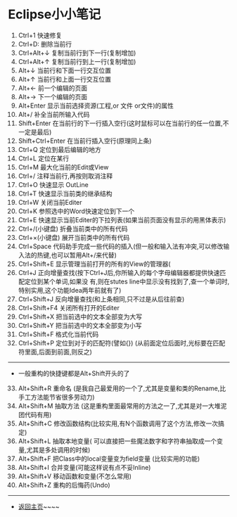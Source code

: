 # Eclipse小小笔记 #




 1. Ctrl+1 快速修复
 2. Ctrl+D: 删除当前行
 3. Ctrl+Alt+↓ 复制当前行到下一行(复制增加)
 4. Ctrl+Alt+↑ 复制当前行到上一行(复制增加)
 5. Alt+↓ 当前行和下面一行交互位置
 6. Alt+↑ 当前行和上面一行交互位置
 7. Alt+← 前一个编辑的页面
 8. Alt+→ 下一个编辑的页面
 9. Alt+Enter 显示当前选择资源(工程,or 文件 or文件)的属性
 10. Alt+/ 补全当前所输入代码
 11. Shift+Enter 在当前行的下一行插入空行(这时鼠标可以在当前行的任一位置,不一定是最后)
 12. Shift+Ctrl+Enter 在当前行插入空行(原理同上条)
 13. Ctrl+Q 定位到最后编辑的地方
 14. Ctrl+L 定位在某行 
 15. Ctrl+M 最大化当前的Edit或View 
 16. Ctrl+/ 注释当前行,再按则取消注释
 17. Ctrl+O 快速显示 OutLine
 18. Ctrl+T 快速显示当前类的继承结构
 19. Ctrl+W 关闭当前Editer
 20. Ctrl+K 参照选中的Word快速定位到下一个
 21. Ctrl+E 快速显示当前Editer的下拉列表(如果当前页面没有显示的用黑体表示)
 22. Ctrl+/(小键盘) 折叠当前类中的所有代码
 23. Ctrl+×(小键盘) 展开当前类中的所有代码
 24. Ctrl+Space 代码助手完成一些代码的插入(但一般和输入法有冲突,可以修改输入法的热键,也可以暂用Alt+/来代替)
 25. Ctrl+Shift+E 显示管理当前打开的所有的View的管理器(
 26. Ctrl+J 正向增量查找(按下Ctrl+J后,你所输入的每个字母编辑器都提供快速匹配定位到某个单词,如果没
  有,则在stutes line中显示没有找到了,查一个单词时,特别实用,这个功能Idea两年前就有了)
 27. Ctrl+Shift+J 反向增量查找(和上条相同,只不过是从后往前查)
 28. Ctrl+Shift+F4 关闭所有打开的Editer
 29. Ctrl+Shift+X 把当前选中的文本全部变为大写
 30. Ctrl+Shift+Y 把当前选中的文本全部变为小写
 31. Ctrl+Shift+F 格式化当前代码
 32. Ctrl+Shift+P 定位到对于的匹配符(譬如{}) (从前面定位后面时,光标要在匹配符里面,后面到前面,则反之)
------------------------------ 
- 一般重构的快捷键都是Alt+Shift开头的了
 33. Alt+Shift+R 重命名 (是我自己最爱用的一个了,尤其是变量和类的Rename,比手工方法能节省很多劳动力)
 34. Alt+Shift+M 抽取方法 (这是重构里面最常用的方法之一了,尤其是对一大堆泥团代码有用)
 35. Alt+Shift+C 修改函数结构(比较实用,有N个函数调用了这个方法,修改一次搞定)
 36. Alt+Shift+L 抽取本地变量( 可以直接把一些魔法数字和字符串抽取成一个变量,尤其是多处调用的时候)
 37. Alt+Shift+F 把Class中的local变量变为field变量 (比较实用的功能)
 38. Alt+Shift+I 合并变量(可能这样说有点不妥Inline)
 39. Alt+Shift+V 移动函数和变量(不怎么常用)
 40. Alt+Shift+Z 重构的后悔药(Undo)







------------------------
- [返回主页](README.md)~~~~